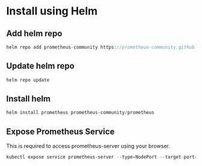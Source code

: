 # Install using Helm

## Add helm repo

```javascript
helm repo add prometheus-community https://prometheus-community.github.io/helm-charts
```

## Update helm repo

```javascript
helm repo update
```

## Install helm 

```javascript
helm install prometheus prometheus-community/prometheus
```
## Expose Prometheus Service

This is required to access prometheus-server using your browser.
```javascript 
kubectl expose service prometheus-server --type=NodePort --target-port=9090 --name=prometheus-server-ext
```
